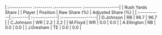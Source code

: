 | :------------ :--------- :-------------- :------------------|
|                       Rush Yards Share                      |
| Player      | Position | Raw Share (%) | Adjusted Share (%) |
| :-----------| :--------| :-------------| :------------------|
| D.Johnson   | RB       | 96.7          | 96.7               |
| C.Johnson   | WR       | 2.2           | 2.2                |
| M.Floyd     | WR       | 0.0           | 0.0                |
| A.Ellington | RB       | 0.0           | 0.0                |
| J.Gresham   | TE       | 0.0           | 0.0                |